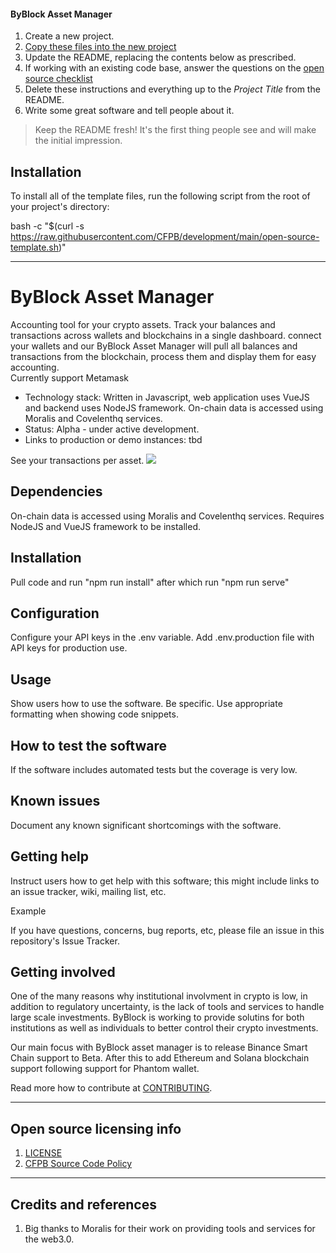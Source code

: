 #### ByBlock Asset Manager

1. Create a new project.
2. [Copy these files into the new project](#installation)
3. Update the README, replacing the contents below as prescribed.
5. If working with an existing code base, answer the questions on the [open source checklist](opensource-checklist.md)
6. Delete these instructions and everything up to the _Project Title_ from the README.
7. Write some great software and tell people about it.

> Keep the README fresh! It's the first thing people see and will make the initial impression.

## Installation

To install all of the template files, run the following script from the root of your project's directory:

bash -c "$(curl -s https://raw.githubusercontent.com/CFPB/development/main/open-source-template.sh)"

----

# ByBlock Asset Manager

Accounting tool for your crypto assets. Track your balances and transactions across wallets and blockchains in a single dashboard.
connect your wallets and our ByBlock Asset Manager will pull all balances and transactions from the blockchain, process them and display them for easy accounting.    
Currently support Metamask

  - Technology stack: Written in Javascript, web application uses VueJS and backend uses NodeJS framework. On-chain data is accessed using Moralis and Covelenthq services.
  - Status:  Alpha - under active development.
  - Links to production or demo instances: tbd


See your transactions per asset.
![](https://drive.google.com/file/d/1JnwChDk4hAMumA9NZ4Zb5DqVFQGwfxOq)


## Dependencies
On-chain data is accessed using Moralis and Covelenthq services.
Requires NodeJS and VueJS framework to be installed.

## Installation
Pull code and run "npm run install" after which run "npm run serve"

## Configuration
Configure your API keys in the .env variable.
Add .env.production file with API keys for production use.


## Usage

Show users how to use the software.
Be specific.
Use appropriate formatting when showing code snippets.

## How to test the software
If the software includes automated tests but the coverage is very low.

## Known issues

Document any known significant shortcomings with the software.

## Getting help

Instruct users how to get help with this software; this might include links to an issue tracker, wiki, mailing list, etc.

Example

If you have questions, concerns, bug reports, etc, please file an issue in this repository's Issue Tracker.

## Getting involved

One of the many reasons why institutional involvment in crypto is low, in addition to regulatory uncertainty, is the lack of tools and services to handle large scale investments.
ByBlock is working to provide solutins for both institutions as well as individuals to better control their crypto investments. 

Our main focus with ByBlock asset manager is to release Binance Smart Chain support to Beta. After this to add Ethereum and Solana blockchain support following support for Phantom wallet.

Read more how to contribute at [CONTRIBUTING](CONTRIBUTING.md).


----

## Open source licensing info
1. [LICENSE](LICENSE)
2. [CFPB Source Code Policy](https://github.com/cfpb/source-code-policy/)


----

## Credits and references

1. Big thanks to Moralis for their work on providing tools and services for the web3.0. 